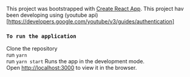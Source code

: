This project was bootstrapped with [Create React App](https://github.com/facebook/create-react-app).
This project hav been developing using (youtube api)[https://developers.google.com/youtube/v3/guides/authentication]

### `To run the application`
Clone the repository <br>
run `yarn`<br>
run `yarn start`
Runs the app in the development mode.<br>
Open [http://localhost:3000](http://localhost:3000) to view it in the browser.

